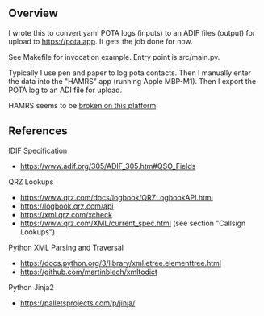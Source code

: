 Overview
--------

I wrote this to convert yaml POTA logs (inputs) to an ADIF files (output)
for upload to https://pota.app. It gets the job done for now.

See Makefile for invocation example.
Entry point is src/main.py.

Typically I use pen and paper to log pota contacts. Then I manually enter the
data into the "HAMRS" app (running Apple MBP-M1). Then I export the POTA log
to an ADI file for upload.

HAMRS seems to be [broken on this platform][1].

[1]: https://community.hamrs.app/t/gear-menus-not-working-on-mac/4043


References
----------

IDIF Specification
* https://www.adif.org/305/ADIF_305.htm#QSO_Fields

QRZ Lookups
* https://www.qrz.com/docs/logbook/QRZLogbookAPI.html
* https://logbook.qrz.com/api
* https://xml.qrz.com/xcheck
* https://www.qrz.com/XML/current_spec.html  (see section "Callsign Lookups")

Python XML Parsing and Traversal
* https://docs.python.org/3/library/xml.etree.elementtree.html
* https://github.com/martinblech/xmltodict

Python Jinja2
* https://palletsprojects.com/p/jinja/
